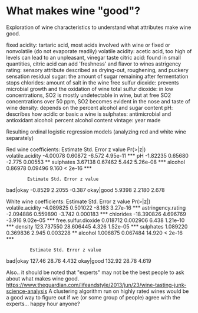 # What makes wine "good"?
Exploration of wine characteristics to understand what attributes make wine good. 

fixed acidity: tartaric acid, most acids involved with wine or fixed or nonvolatile (do not evaporate readily)
volatile acidity: acetic acid, too high of levels can lead to an unpleasant, vinegar taste
citric acid: found in small quantities, citric acid can add 'freshness' and flavor to wines
astrigency rating: sensory attribute described as drying-out, roughening, and puckery sensation
residual sugar: the amount of sugar remaining after fermentation stops
chlorides: amount of salt in the wine
free sulfur dioxide: prevents microbial growth and the oxidation of wine
total sulfur dioxide: in low concentrations, SO2 is mostly undetectable in wine, but at free SO2 concentrations over 50 ppm, SO2 becomes evident in the nose and taste of wine
density: depends on the percent alcohol and sugar content
pH: describes how acidic or basic a wine is
sulphates: antimicrobial and antioxidant
alcohol: percent alcohol content
vintage: year made

Resulting ordinal logistic regression models (analyzing red and white wine separately)

Red wine coefficients: 
                     Estimate Std. Error z value Pr(>|z|)    
    volatile.acidity -4.00078    0.60872  -6.572 4.95e-11 ***
    pH               -1.82235    0.65680  -2.775  0.00553 ** 
    sulphates         3.67138    0.67462   5.442 5.26e-08 ***
    alcohol           0.86978    0.09496   9.160  < 2e-16 ***
    
            Estimate Std. Error z value
 bad|okay   -0.8529     2.2055  -0.387
 okay|good   5.9398     2.2180   2.678
 
 
White wine coefficients: 
                      Estimate Std. Error z value Pr(>|z|)    
   volatile.acidity     -4.089825   0.501022  -8.163 3.27e-16 ***
   astringency.rating   -2.094886   0.559890  -3.742 0.000183 *** 
   chlorides           -18.390826   4.696769  -3.916 9.02e-05 ***
   free.sulfur.dioxide   0.018712   0.002906   6.438 1.21e-10 ***
   density             123.737550  28.606445   4.326 1.52e-05 ***
   sulphates             1.089220   0.369836   2.945 0.003228 ** 
   alcohol               1.006875   0.067484  14.920  < 2e-16 ***
   
             Estimate Std. Error z value
 bad|okay    127.46      28.76   4.432
 okay|good   132.92      28.78   4.619
 
 
 Also.. it should be noted that "experts" may not be the best people to ask about what makes wine good. 
 https://www.theguardian.com/lifeandstyle/2013/jun/23/wine-tasting-junk-science-analysis
 A clustering algorithm run on highly rated wines would be a good way to figure out if we (or some group of people) agree with the experts... happy hour anyone?
